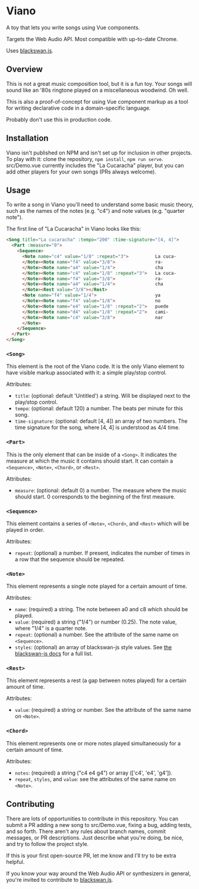 # Viano

A toy that lets you write songs using Vue components.

Targets the Web Audio API. Most compatible with up-to-date Chrome.

Uses [blackswan.js](https://github.com/isaaclyman/blackswan-js).

## Overview

This is not a great music composition tool, but it is a fun toy. Your songs will sound like an '80s ringtone played on a  miscellaneous woodwind. Oh well.

This is also a proof-of-concept for using Vue component markup as a tool for writing declarative code in a domain-specific language.

Probably don't use this in production code.

## Installation

Viano isn't published on NPM and isn't set up for inclusion in other projects. To play with it: clone the repository, `npm install`, `npm run serve`. src/Demo.vue currently includes the "La Cucaracha" player, but you can add other players for your own songs (PRs always welcome).

## Usage

To write a song in Viano you'll need to understand some basic music theory, such as the names of the notes (e.g. "c4") and note values (e.g. "quarter note").

The first line of "La Cucaracha" in Viano looks like this:

```html
<Song title="La cucaracha" :tempo="200" :time-signature="[4, 4]">
  <Part :measure="0">
    <Sequence>
      <Note name="c4" value="1/8" :repeat="3">          La cuca-
      </Note><Note name="f4" value="3/8">               ra-
      </Note><Note name="a4" value="1/4">               cha
      </Note><Note name="c4" value="1/8" :repeat="3">   La cuca-
      </Note><Note name="f4" value="3/8">               ra-
      </Note><Note name="a4" value="1/4">               cha
      </Note><Rest value="3/8"></Rest>
      <Note name="f4" value="1/4">                      ya
      </Note><Note name="f4" value="1/8">               no
      </Note><Note name="e4" value="1/8" :repeat="2">   puede
      </Note><Note name="d4" value="1/8" :repeat="2">   cami-
      </Note><Note name="c4" value="3/8">               nar
      </Note>
    </Sequence>
  </Part>
</Song>
```

### `<Song>`

This element is the root of the Viano code. It is the only Viano element to have visible markup associated with it: a simple play/stop control.

Attributes:

- `title`: (optional: default 'Untitled') a string. Will be displayed next to the play/stop control.
- `tempo`: (optional: default 120) a number. The beats per minute for this song.
- `time-signature`: (optional: default [4, 4]) an array of two numbers. The time signature for the song, where [4, 4] is understood as 4/4 time.

### `<Part>`

This is the only element that can be inside of a `<Song>`. It indicates the measure at which the music it contains should start. It can contain a `<Sequence>`, `<Note>`, `<Chord>`, or `<Rest>`.

Attributes:

- `measure`: (optional: default 0) a number. The measure where the music should start. 0 corresponds to the beginning of the first measure.

### `<Sequence>`

This element contains a series of `<Note>`, `<Chord>`, and `<Rest>` which will be played in order.

Attributes:

- `repeat`: (optional) a number. If present, indicates the number of times in a row that the sequence should be repeated.

### `<Note>`

This element represents a single note played for a certain amount of time.

Attributes:

- `name`: (required) a string. The note between a0 and c8 which should be played.
- `value`: (required) a string ("1/4") or number (0.25). The note value, where "1/4" is a quarter note.
- `repeat`: (optional) a number. See the attribute of the same name on `<Sequence>`.
- `styles`: (optional) an array of blackswan-js style values. See [the blackswan-js docs](https://github.com/isaaclyman/blackswan-js#styles) for a full list.

### `<Rest>`

This element represents a rest (a gap between notes played) for a certain amount of time.

Attributes:

- `value`: (required) a string or number. See the attribute of the same name on `<Note>`.

### `<Chord>`

This element represents one or more notes played simultaneously for a certain amount of time.

Attributes:

- `notes`: (required) a string ("c4 e4 g4") or array (['c4', 'e4', 'g4']).
- `repeat`, `styles`, and `value`: see the attributes of the same name on `<Note>`.

## Contributing

There are lots of opportunities to contribute in this repository. You can submit a PR adding a new song to src/Demo.vue, fixing a bug, adding tests, and so forth. There aren't any rules about branch names, commit messages, or PR descriptions. Just describe what you're doing, be nice, and try to follow the project style.

If this is your first open-source PR, let me know and I'll try to be extra helpful.

If you know your way around the Web Audio API or synthesizers in general, you're invited to contribute to [blackswan.js](https://github.com/isaaclyman/blackswan-js).

